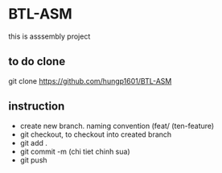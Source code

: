 # BTL-ASM


this is asssembly project

## to do clone

git clone https://github.com/hungp1601/BTL-ASM

## instruction

- create new branch. naming convention (feat/ (ten-feature)
- git checkout, to checkout into created branch
- git add .
- git commit -m (chi tiet chinh sua)
- git push
